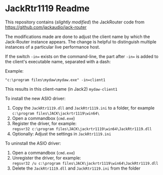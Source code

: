 # JackRtr1119 Readme
This repository contains (*slightly modified*) the JackRouter code from https://github.com/jackaudio/jack-router

The modifications made are done to adjust the client name by which the Jack-Router instance appears. The change is helpful to distinguish multiple instances of a particular live performance host. 

If the switch `-in=` exists on the command-line, the part after `-in=` is added to the client's executable name, separated with a dash:

Example:
```
"c:\program files\mydaw\mydaw.exe" -in=client1
```

This results in this client-name (in Jack2) `mydaw-client1`

To install the new ASIO driver:  

1. Copy the `JackRtr1119.dll` and `JackRtr1119.ini` to a folder, for example `c:\program files\JACK\jackrtr1119\win64\`
2. Open a commandbox (`cmd.exe`)
3. Register the driver, for example:  
    `regsvr32 c:\program files\JACK\jackrtr1119\win64\JackRtr1119.dll`
4. Optionally: Adjust the settings in `JackRtr1119.ini`

To uninstall the ASIO driver:  
1. Open a commandbox (`cmd.exe`)
2. Unregister the driver, for example:  
    `regsvr32 /u c:\program files\JACK\jackrtr1119\win64\JackRtr1119.dll`
3. Delete the `JackRtr1119.dll` and `JackRtr1119.ini` from the folder
